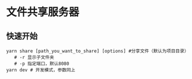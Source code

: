 # 文件共享服务器

## 快速开始
```shell script
yarn share [path_you_want_to_share] [options] #分享文件（默认为项目目录）
   # -r 显示子文件夹  
   # -p 指定端口，默认8080
yarn dev # 开发模式，参数同上
```

